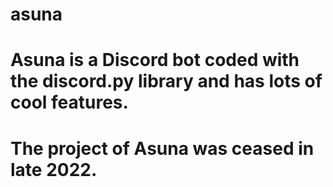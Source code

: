 # asuna


# Asuna is a Discord bot coded with the discord.py library and has lots of cool features.


# The project of Asuna was ceased in late 2022.
